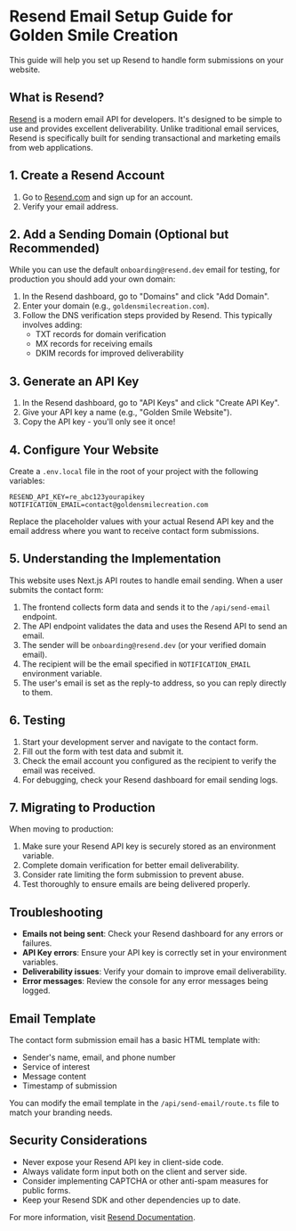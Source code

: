 # Resend Email Setup Guide for Golden Smile Creation

This guide will help you set up Resend to handle form submissions on your website.

## What is Resend?

[Resend](https://resend.com) is a modern email API for developers. It's designed to be simple to use and provides excellent deliverability. Unlike traditional email services, Resend is specifically built for sending transactional and marketing emails from web applications.

## 1. Create a Resend Account

1. Go to [Resend.com](https://resend.com) and sign up for an account.
2. Verify your email address.

## 2. Add a Sending Domain (Optional but Recommended)

While you can use the default `onboarding@resend.dev` email for testing, for production you should add your own domain:

1. In the Resend dashboard, go to "Domains" and click "Add Domain".
2. Enter your domain (e.g., `goldensmilecreation.com`).
3. Follow the DNS verification steps provided by Resend. This typically involves adding:
   - TXT records for domain verification
   - MX records for receiving emails
   - DKIM records for improved deliverability

## 3. Generate an API Key

1. In the Resend dashboard, go to "API Keys" and click "Create API Key".
2. Give your API key a name (e.g., "Golden Smile Website").
3. Copy the API key - you'll only see it once!

## 4. Configure Your Website

Create a `.env.local` file in the root of your project with the following variables:

```
RESEND_API_KEY=re_abc123yourapikey
NOTIFICATION_EMAIL=contact@goldensmilecreation.com
```

Replace the placeholder values with your actual Resend API key and the email address where you want to receive contact form submissions.

## 5. Understanding the Implementation

This website uses Next.js API routes to handle email sending. When a user submits the contact form:

1. The frontend collects form data and sends it to the `/api/send-email` endpoint.
2. The API endpoint validates the data and uses the Resend API to send an email.
3. The sender will be `onboarding@resend.dev` (or your verified domain email).
4. The recipient will be the email specified in `NOTIFICATION_EMAIL` environment variable.
5. The user's email is set as the reply-to address, so you can reply directly to them.

## 6. Testing

1. Start your development server and navigate to the contact form.
2. Fill out the form with test data and submit it.
3. Check the email account you configured as the recipient to verify the email was received.
4. For debugging, check your Resend dashboard for email sending logs.

## 7. Migrating to Production

When moving to production:

1. Make sure your Resend API key is securely stored as an environment variable.
2. Complete domain verification for better email deliverability.
3. Consider rate limiting the form submission to prevent abuse.
4. Test thoroughly to ensure emails are being delivered properly.

## Troubleshooting

- **Emails not being sent**: Check your Resend dashboard for any errors or failures.
- **API Key errors**: Ensure your API key is correctly set in your environment variables.
- **Deliverability issues**: Verify your domain to improve email deliverability.
- **Error messages**: Review the console for any error messages being logged.

## Email Template

The contact form submission email has a basic HTML template with:

- Sender's name, email, and phone number
- Service of interest
- Message content
- Timestamp of submission

You can modify the email template in the `/api/send-email/route.ts` file to match your branding needs.

## Security Considerations

- Never expose your Resend API key in client-side code.
- Always validate form input both on the client and server side.
- Consider implementing CAPTCHA or other anti-spam measures for public forms.
- Keep your Resend SDK and other dependencies up to date.

For more information, visit [Resend Documentation](https://resend.com/docs).
